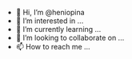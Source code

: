 - 👋 Hi, I’m @heniopina
- 👀 I’m interested in ...
- 🌱 I’m currently learning ...
- 💞️ I’m looking to collaborate on ...
- 📫 How to reach me ...

<!---
heniopina/heniopina is a ✨ special ✨ repository because its `README.md` (this file) appears on your GitHub profile.
You can click the Preview link to take a look at your changes.
--->
